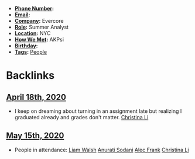 - **[Phone Number](<Phone Number.md>):**
- **[Email](<Email.md>):**
- **[Company](<Company.md>):** Evercore
- **[Role](<Role.md>):** Summer Analyst
- **[Location](<Location.md>):** NYC
- **[How We Met](<How We Met.md>):** AKPsi
- **[Birthday](<Birthday.md>):**
- **[Tags](<Tags.md>):** [People](<People.md>)

# Backlinks
## [April 18th, 2020](<April 18th, 2020.md>)
- I keep on dreaming about turning in an assignment late but realizing I graduated already and grades don't matter. [Christina Li](<Christina Li.md>)

## [May 15th, 2020](<May 15th, 2020.md>)
- People in attendance: [Liam Walsh](<Liam Walsh.md>) [Anurati Sodani](<Anurati Sodani.md>) [Alec Frank](<Alec Frank.md>) [Christina Li](<Christina Li.md>)

